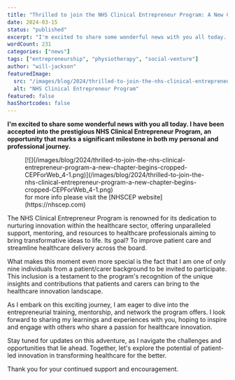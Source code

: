 ```yaml
---
title: "Thrilled to join the NHS Clinical Entrepreneur Program: A New Chapter Begins"
date: 2024-03-15
status: "published"
excerpt: "I'm excited to share some wonderful news with you all today. I have been accepted into the prestigious NHS Clinical Entrepreneur Program, an opportunity that marks a significant milestone in both my personal and professional journey. The NHS Clinical Entrepreneur Program is renowned for its dedication to nurturing innovation within the healthcare sector, offering unparalleled [...]"
wordCount: 231
categories: ["news"]
tags: ["entrepreneurship", "physiotherapy", "social-venture"]
author: "will-jackson"
featuredImage:
  src: "/images/blog/2024/thrilled-to-join-the-nhs-clinical-entrepreneur-program-a-new-chapter-begins-cropped-CEPForWeb_4-1.png"
  alt: "NHS Clinical Entrepreneur Program"
featured: false
hasShortcodes: false
---
```


**I'm excited to share some wonderful news with you all today. I have been accepted into the prestigious NHS Clinical Entrepreneur Program, an opportunity that marks a significant milestone in both my personal and professional journey.**

<div ><figure >[![](/images/blog/2024/thrilled-to-join-the-nhs-clinical-entrepreneur-program-a-new-chapter-begins-cropped-CEPForWeb_4-1.png)](/images/blog/2024/thrilled-to-join-the-nhs-clinical-entrepreneur-program-a-new-chapter-begins-cropped-CEPForWeb_4-1.png)<figcaption>for more info please visit the [NHSCEP website](https://nhscep.com)</figcaption></figure></div>

The NHS Clinical Entrepreneur Program is renowned for its dedication to nurturing innovation within the healthcare sector, offering unparalleled support, mentoring, and resources to healthcare professionals aiming to bring transformative ideas to life. Its goal? To improve patient care and streamline healthcare delivery across the board.

What makes this moment even more special is the fact that I am one of only nine individuals from a patient/carer background to be invited to participate. This inclusion is a testament to the program's recognition of the unique insights and contributions that patients and carers can bring to the healthcare innovation landscape.

As I embark on this exciting journey, I am eager to dive into the entrepreneurial training, mentorship, and network the program offers. I look forward to sharing my learnings and experiences with you, hoping to inspire and engage with others who share a passion for healthcare innovation.

Stay tuned for updates on this adventure, as I navigate the challenges and opportunities that lie ahead. Together, let's explore the potential of patient-led innovation in transforming healthcare for the better.

Thank you for your continued support and encouragement.